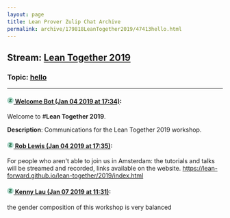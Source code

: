 ```yaml
---
layout: page
title: Lean Prover Zulip Chat Archive 
permalink: archive/179818LeanTogether2019/47413hello.html
---
```


## Stream: [Lean Together 2019](index.html)
### Topic: [hello](47413hello.html)

---

#### [![Click to go to Zulip](../../assets/img/zulip2.png) Welcome Bot (Jan 04 2019 at 17:34)](https://leanprover.zulipchat.com/#narrow/stream/179818-Lean%20Together%202019/topic/hello/near/154419603):
Welcome to #**Lean Together 2019**.

**Description**: Communications for the Lean Together 2019 workshop.

#### [![Click to go to Zulip](../../assets/img/zulip2.png) Rob Lewis (Jan 04 2019 at 17:35)](https://leanprover.zulipchat.com/#narrow/stream/179818-Lean%20Together%202019/topic/hello/near/154419728):
For people who aren't able to join us in Amsterdam: the tutorials and talks will be streamed and recorded, links available on the website. https://lean-forward.github.io/lean-together/2019/index.html

#### [![Click to go to Zulip](../../assets/img/zulip2.png) Kenny Lau (Jan 07 2019 at 11:31)](https://leanprover.zulipchat.com/#narrow/stream/179818-Lean%20Together%202019/topic/hello/near/154559191):
the gender composition of this workshop is very balanced

